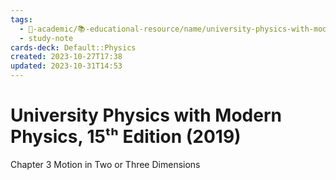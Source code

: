 ```yaml
---
tags:
  - 🔴-academic/📚-educational-resource/name/university-physics-with-modern-physics-15th-edition-2019
  - study-note
cards-deck: Default::Physics
created: 2023-10-27T17:38
updated: 2023-10-31T14:53
---
```


# University Physics with Modern Physics, 15ᵗʰ Edition (2019)

Chapter 3 Motion in Two or Three Dimensions



